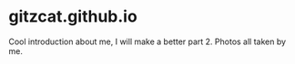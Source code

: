 # gitzcat.github.io
Cool introduction about me, I will make a better part 2.
Photos all taken by me.
